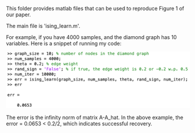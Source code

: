 This folder provides matlab files that can be used to reproduce Figure 1 of our paper.

The main file is 'ising_learn.m'.

For example, if you have 4000 samples, and the diamond graph has 10 variables. Here is a snippet of running my code:

![ising_run](https://github.com/wushanshan/GraphLearn/blob/master/IsingModel/ising_run.png)

The error is the infinity norm of matrix A-A_hat. In the above example, the error = 0.0653 < 0.2/2, which indicates successful recovery.
